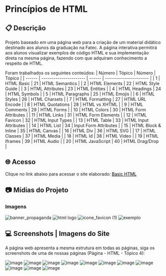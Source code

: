 # Princípios de HTML

## 📋 Descrição
Projeto baseado em uma página web para a criação de um material didático destinado aos alunos da graduação na Fatec. A página interativa permitirá aos alunos visualizar exemplos de código HTML e sua implementação direta na mesma página, fazendo com que adquiram conhecimento a respeito de HTML.

Foram trabalhados os seguintes conteúdos: 
| Número | Tópico                 | Número | Tópico                 |
| ------ | ---------------------- | ------ | ---------------------- |
| 1      | HTML Basic             | 21     | HTML Semantics         |
| 2      | HTML Elements          | 22     | HTML Style Guide       |
| 3      | HTML Attributes        | 23     | HTML Entities          |
| 4      | HTML Headings          | 24     | HTML Symbols           |
| 5      | HTML Paragraphs        | 25     | HTML Emojis            |
| 6      | HTML Styles            | 26     | HTML Charsets          |
| 7      | HTML Formatting        | 27     | HTML URL Encode        |
| 8      | HTML Quotations        | 28     | HTML vs XHTML          |
| 9      | HTML Comments          | 29     | HTML Forms             |
| 10     | HTML Colors            | 30     | HTML Form Attributes   |
| 11     | HTML Links             | 31     | HTML Form Elements     |
| 12     | HTML Favicon           | 32     | HTML Input Types       |
| 13     | HTML Table             | 33     | HTML Input Attributes  |
| 14     | HTML List              | 34     | Input Form Attributes  |
| 15     | HTML Block & Inline    | 35     | HTML Canvas            |
| 16     | HTML Div               | 36     | HTML SVG               |
| 17     | HTML Classes           | 37     | HTML Media             |
| 18     | HTML Id                | 38     | HTML Video             |
| 19     | HTML Iframes           | 39     | HTML Audio             |
| 20     | HTML JavaScript        | 40     | HTML Drag/Drop         |


## 🌐 Acesso 
Clique no link abaixo para acessar o site elaborado: 
<a href="https://anamota13.github.io/Aprendizado_de_HTML/" style="color: black;">Basic HTML</a>

## 📷 Mídias do Projeto
### Imagens
![banner_propaganda](https://github.com/anamota13/Aprendizado_de_HTML/assets/110187484/7b2bea9f-54a9-4093-82ff-95db142f76ca)
![html logo](https://github.com/anamota13/Aprendizado_de_HTML/assets/110187484/3a28410c-24f9-45b4-942a-9bd967b8098e)
![icone_favicon (1)](https://github.com/anamota13/Aprendizado_de_HTML/assets/110187484/22eae846-1fd3-413a-bfea-ba51feff78f6)
![exemplo](https://github.com/anamota13/Aprendizado_de_HTML/assets/110187484/339069f9-fde2-4b7e-aa42-17f42a655ffb)

## 💻 Screenshots | Imagens do Site
A página web apresenta a mesma estrutura em todas as páginas, siga os screenshots de uma de nossas páginas (Página - HTML - Tópico 4):

![image](https://github.com/anamota13/Aprendizado_de_HTML/assets/110187484/442a5b85-8d7a-4581-b3d9-76f2a4bda2c7)
![image](https://github.com/anamota13/Aprendizado_de_HTML/assets/110187484/b034e402-f77f-452e-94f9-32897a7f59e4)
![image](https://github.com/anamota13/Aprendizado_de_HTML/assets/110187484/a568ac40-7d0e-40a5-9b53-e03832750b12)
![image](https://github.com/anamota13/Aprendizado_de_HTML/assets/110187484/4fc507c0-ef0a-4867-9519-2f7968bd84a4)
![image](https://github.com/anamota13/Aprendizado_de_HTML/assets/110187484/a19af7da-12b3-48b9-a137-ae11b60e22a2)
![image](https://github.com/anamota13/Aprendizado_de_HTML/assets/110187484/34385eaf-db88-4230-baa5-db9e874ed71c)
![image](https://github.com/anamota13/Aprendizado_de_HTML/assets/110187484/2e827e21-339f-4102-a9ed-1b663a32206a)
![image](https://github.com/anamota13/Aprendizado_de_HTML/assets/110187484/9e8f846e-d139-43af-bc37-b3752711ac15)
![image](https://github.com/anamota13/Aprendizado_de_HTML/assets/110187484/f7a179b4-2dd6-4844-882f-fccd2e534dba)
![image](https://github.com/anamota13/Aprendizado_de_HTML/assets/110187484/76386897-d35b-4e27-8611-1ab53069e5a2)
![image](https://github.com/anamota13/Aprendizado_de_HTML/assets/110187484/5c8bfa3a-33bc-462f-84f5-cacd64242e23)


















